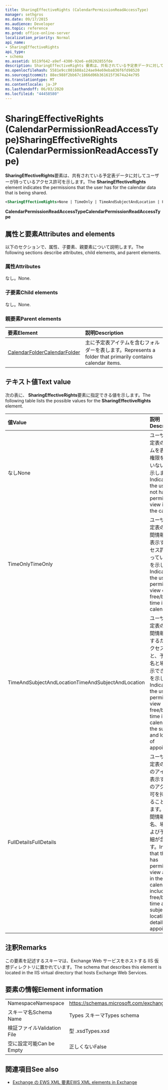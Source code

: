 ```yaml
---
title: SharingEffectiveRights (CalendarPermissionReadAccessType)
manager: sethgros
ms.date: 09/17/2015
ms.audience: Developer
ms.topic: reference
ms.prod: office-online-server
localization_priority: Normal
api_name:
- SharingEffectiveRights
api_type:
- schema
ms.assetid: b519f642-a9ef-4300-92e6-ed8202855fde
description: SharingEffectiveRights 要素は、共有されている予定表データに対してユーザーが持っているアクセス許可を示します。
ms.openlocfilehash: 5581e9cc001608a124ae94e69eba836f6fd98520
ms.sourcegitcommit: 88ec988f2bb67c1866d06b361615f3674a24e795
ms.translationtype: MT
ms.contentlocale: ja-JP
ms.lasthandoff: 06/03/2020
ms.locfileid: "44458580"
---
```

# <a name="sharingeffectiverights-calendarpermissionreadaccesstype"></a><span data-ttu-id="aa06a-103">SharingEffectiveRights (CalendarPermissionReadAccessType)</span><span class="sxs-lookup"><span data-stu-id="aa06a-103">SharingEffectiveRights (CalendarPermissionReadAccessType)</span></span>

<span data-ttu-id="aa06a-104">**SharingEffectiveRights**要素は、共有されている予定表データに対してユーザーが持っているアクセス許可を示します。</span><span class="sxs-lookup"><span data-stu-id="aa06a-104">The **SharingEffectiveRights** element indicates the permissions that the user has for the calendar data that is being shared.</span></span> 
  
```XML
<SharingEffectiveRights>None | TimeOnly | TimeAndSubjectAndLocation | FullDetails</SharingEffectiveRights>
```

 <span data-ttu-id="aa06a-105">**CalendarPermissionReadAccessType**</span><span class="sxs-lookup"><span data-stu-id="aa06a-105">**CalendarPermissionReadAccessType**</span></span>
## <a name="attributes-and-elements"></a><span data-ttu-id="aa06a-106">属性と要素</span><span class="sxs-lookup"><span data-stu-id="aa06a-106">Attributes and elements</span></span>

<span data-ttu-id="aa06a-107">以下のセクションで、属性、子要素、親要素について説明します。</span><span class="sxs-lookup"><span data-stu-id="aa06a-107">The following sections describe attributes, child elements, and parent elements.</span></span>
  
### <a name="attributes"></a><span data-ttu-id="aa06a-108">属性</span><span class="sxs-lookup"><span data-stu-id="aa06a-108">Attributes</span></span>

<span data-ttu-id="aa06a-109">なし。</span><span class="sxs-lookup"><span data-stu-id="aa06a-109">None.</span></span>
  
### <a name="child-elements"></a><span data-ttu-id="aa06a-110">子要素</span><span class="sxs-lookup"><span data-stu-id="aa06a-110">Child elements</span></span>

<span data-ttu-id="aa06a-111">なし。</span><span class="sxs-lookup"><span data-stu-id="aa06a-111">None.</span></span>
  
### <a name="parent-elements"></a><span data-ttu-id="aa06a-112">親要素</span><span class="sxs-lookup"><span data-stu-id="aa06a-112">Parent elements</span></span>

|<span data-ttu-id="aa06a-113">**要素**</span><span class="sxs-lookup"><span data-stu-id="aa06a-113">**Element**</span></span>|<span data-ttu-id="aa06a-114">**説明**</span><span class="sxs-lookup"><span data-stu-id="aa06a-114">**Description**</span></span>|
|:-----|:-----|
|[<span data-ttu-id="aa06a-115">CalendarFolder</span><span class="sxs-lookup"><span data-stu-id="aa06a-115">CalendarFolder</span></span>](calendarfolder.md) <br/> |<span data-ttu-id="aa06a-116">主に予定表アイテムを含むフォルダーを表します。</span><span class="sxs-lookup"><span data-stu-id="aa06a-116">Represents a folder that primarily contains calendar items.</span></span>  <br/> |
   
## <a name="text-value"></a><span data-ttu-id="aa06a-117">テキスト値</span><span class="sxs-lookup"><span data-stu-id="aa06a-117">Text value</span></span>

<span data-ttu-id="aa06a-118">次の表に、 **SharingEffectiveRights**要素に指定できる値を示します。</span><span class="sxs-lookup"><span data-stu-id="aa06a-118">The following table lists the possible values for the **SharingEffectiveRights** element.</span></span> 
  
|<span data-ttu-id="aa06a-119">**値**</span><span class="sxs-lookup"><span data-stu-id="aa06a-119">**Value**</span></span>|<span data-ttu-id="aa06a-120">**説明**</span><span class="sxs-lookup"><span data-stu-id="aa06a-120">**Description**</span></span>|
|:-----|:-----|
|<span data-ttu-id="aa06a-121">なし</span><span class="sxs-lookup"><span data-stu-id="aa06a-121">None</span></span>  <br/> |<span data-ttu-id="aa06a-122">ユーザーが予定表のアイテムを表示する権限を持っていないことを示します。</span><span class="sxs-lookup"><span data-stu-id="aa06a-122">Indicates that the user does not have permission to view items in the calendar.</span></span>  <br/> |
|<span data-ttu-id="aa06a-123">TimeOnly</span><span class="sxs-lookup"><span data-stu-id="aa06a-123">TimeOnly</span></span>  <br/> |<span data-ttu-id="aa06a-124">ユーザーが予定表の空き時間情報のみを表示するアクセス許可を持っていることを示します。</span><span class="sxs-lookup"><span data-stu-id="aa06a-124">Indicates that the user has permission to view only free/busy time in the calendar.</span></span>  <br/> |
|<span data-ttu-id="aa06a-125">TimeAndSubjectAndLocation</span><span class="sxs-lookup"><span data-stu-id="aa06a-125">TimeAndSubjectAndLocation</span></span>  <br/> |<span data-ttu-id="aa06a-126">ユーザーが予定表の空き時間情報を表示するためのアクセス許可と、予定の件名と場所を表示できることを示します。</span><span class="sxs-lookup"><span data-stu-id="aa06a-126">Indicates that the user has permission to view free/busy time in the calendar and the subject and location of appointments.</span></span>  <br/> |
|<span data-ttu-id="aa06a-127">FullDetails</span><span class="sxs-lookup"><span data-stu-id="aa06a-127">FullDetails</span></span>  <br/> |<span data-ttu-id="aa06a-128">ユーザーが予定表のすべてのアイテムを表示するためのアクセス許可を持っていることを示します。空き時間情報、件名、場所、および予定の詳細が含まれます。</span><span class="sxs-lookup"><span data-stu-id="aa06a-128">Indicates that the user has permission to view all items in the calendar, including free/busy time and subject, location, and details of appointments.</span></span>  <br/> |
   
## <a name="remarks"></a><span data-ttu-id="aa06a-129">注釈</span><span class="sxs-lookup"><span data-stu-id="aa06a-129">Remarks</span></span>

<span data-ttu-id="aa06a-130">この要素を記述するスキーマは、Exchange Web サービスをホストする IIS 仮想ディレクトリに置かれています。</span><span class="sxs-lookup"><span data-stu-id="aa06a-130">The schema that describes this element is located in the IIS virtual directory that hosts Exchange Web Services.</span></span>
  
## <a name="element-information"></a><span data-ttu-id="aa06a-131">要素の情報</span><span class="sxs-lookup"><span data-stu-id="aa06a-131">Element information</span></span>

|||
|:-----|:-----|
|<span data-ttu-id="aa06a-132">Namespace</span><span class="sxs-lookup"><span data-stu-id="aa06a-132">Namespace</span></span>  <br/> |https://schemas.microsoft.com/exchange/services/2006/types  <br/> |
|<span data-ttu-id="aa06a-133">スキーマ名</span><span class="sxs-lookup"><span data-stu-id="aa06a-133">Schema Name</span></span>  <br/> |<span data-ttu-id="aa06a-134">Types スキーマ</span><span class="sxs-lookup"><span data-stu-id="aa06a-134">Types schema</span></span>  <br/> |
|<span data-ttu-id="aa06a-135">検証ファイル</span><span class="sxs-lookup"><span data-stu-id="aa06a-135">Validation File</span></span>  <br/> |<span data-ttu-id="aa06a-136">型 .xsd</span><span class="sxs-lookup"><span data-stu-id="aa06a-136">Types.xsd</span></span>  <br/> |
|<span data-ttu-id="aa06a-137">空に設定可能</span><span class="sxs-lookup"><span data-stu-id="aa06a-137">Can be Empty</span></span>  <br/> |<span data-ttu-id="aa06a-138">正しくない</span><span class="sxs-lookup"><span data-stu-id="aa06a-138">False</span></span>  <br/> |
   
## <a name="see-also"></a><span data-ttu-id="aa06a-139">関連項目</span><span class="sxs-lookup"><span data-stu-id="aa06a-139">See also</span></span>



- [<span data-ttu-id="aa06a-140">Exchange の EWS XML 要素</span><span class="sxs-lookup"><span data-stu-id="aa06a-140">EWS XML elements in Exchange</span></span>](ews-xml-elements-in-exchange.md)

